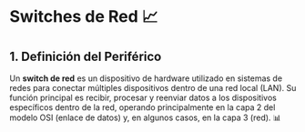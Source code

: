 # Switches de Red 📈

## 1. Definición del Periférico
Un **switch de red** es un dispositivo de hardware utilizado en sistemas de redes para conectar múltiples dispositivos dentro de una red local (LAN). Su función principal es recibir, procesar y reenviar datos a los dispositivos específicos dentro de la red, operando principalmente en la capa 2 del modelo OSI (enlace de datos) y, en algunos casos, en la capa 3 (red). 📊
